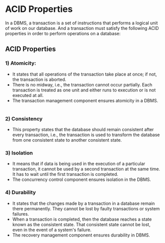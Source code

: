 # ACID Properties

In a DBMS, a transaction is a set of instructions that performs a logical unit of work on our database. And a transaction must satisfy the following ACID properties in order to perform operations on a database:

## ACID Properties
### 1) Atomicity:
- It states that all operations of the transaction take place at once; if not, the transaction is aborted.
- There is no midway, i.e., the transaction cannot occur partially. Each transaction is treated as one unit and either runs to execution or is not executed at all.
- The transaction management component ensures atomicity in a DBMS.
  
### 2) Consistency
- This property states that the database should remain consistent after every transaction, i.e., the transaction is used to transform the database from one consistent state to another consistent state.
  
### 3) Isolation
- It means that if data is being used in the execution of a particular transaction, it cannot be used by a second transaction at the same time. It has to wait until the first transaction is completed.
- The concurrency control component ensures isolation in the DBMS.
  
### 4) Durability
- It states that the changes made by a transaction in a database remain there permanently. They cannot be lost by faulty transactions or system failures.
- When a transaction is completed, then the database reaches a state known as the consistent state. That consistent state cannot be lost, even in the event of a system's failure.
- The recovery management component ensures durability in DBMS.

